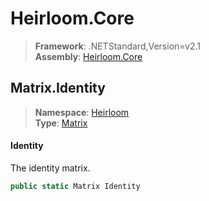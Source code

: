 # Heirloom.Core

> **Framework**: .NETStandard,Version=v2.1  
> **Assembly**: [Heirloom.Core][0]  

## Matrix.Identity

> **Namespace**: [Heirloom][0]  
> **Type**: [Matrix][1]  

#### Identity

The identity matrix.

```cs
public static Matrix Identity
```

[0]: ../Heirloom.Core.md
[1]: Heirloom.Matrix.md
